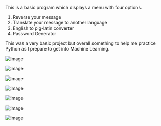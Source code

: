 This is a basic program which displays a menu with four options.

1. Reverse your message
2. Translate your message to another language
3. English to pig-latin converter
4. Password Generator

This was a very basic project but overall something to help me practice Python as I prepare to get into Machine Learning. 

 
![image](https://user-images.githubusercontent.com/38481385/103144226-d6d1c100-46f3-11eb-9223-8a254bdba2ef.png)

![image](https://user-images.githubusercontent.com/38481385/103144228-dafdde80-46f3-11eb-817f-9c42a06ef899.png)

![image](https://user-images.githubusercontent.com/38481385/103144230-de916580-46f3-11eb-9fc8-9e0df2078526.png)

![image](https://user-images.githubusercontent.com/38481385/103144232-e3561980-46f3-11eb-8deb-d222ff6f7057.png)

![image](https://user-images.githubusercontent.com/38481385/103144233-e7823700-46f3-11eb-9943-2ad5aafb81f4.png)

![image](https://user-images.githubusercontent.com/38481385/103144235-eb15be00-46f3-11eb-8b1b-0ae9cf8fed03.png)

![image](https://user-images.githubusercontent.com/38481385/103144237-eea94500-46f3-11eb-9413-08878775f74e.png)



